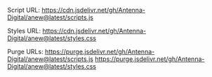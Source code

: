 Script URL:
https://cdn.jsdelivr.net/gh/Antenna-Digital/anew@latest/scripts.js

Styles URL:
https://cdn.jsdelivr.net/gh/Antenna-Digital/anew@latest/styles.css

Purge URLs:
https://purge.jsdelivr.net/gh/Antenna-Digital/anew@latest/scripts.js
https://purge.jsdelivr.net/gh/Antenna-Digital/anew@latest/styles.css


<script src="https://cdn.jsdelivr.net/gh/Antenna-Digital/anew@main/scripts.js"></script>
<link rel="stylesheet" href="https://cdn.jsdelivr.net/gh/Antenna-Digital/anew@main/styles.css">
